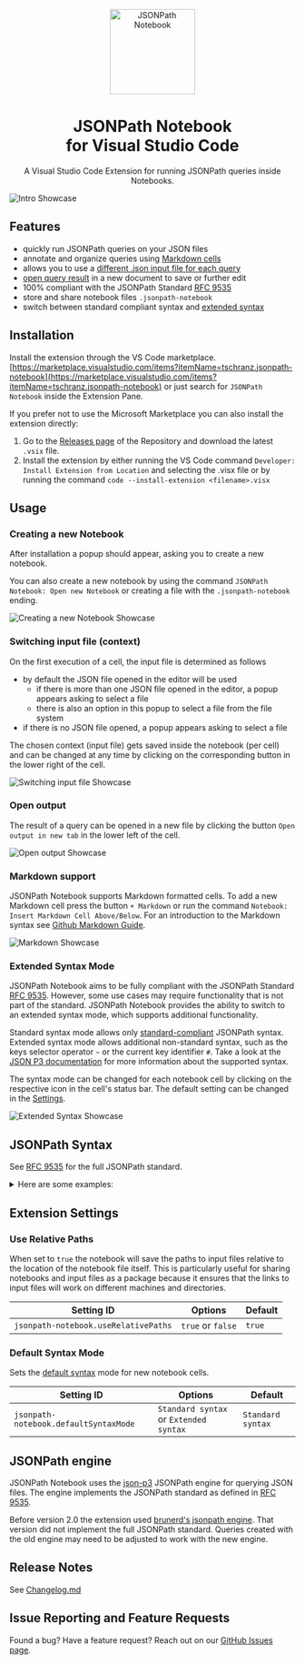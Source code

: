 <p align="center">
  <a href="https://marketplace.visualstudio.com/items?itemName=tschranz.jsonpath-notebook">
    <img width="150" height="150" src="./images/icon.png" alt="JSONPath Notebook" width="200" />
  </a>
</p>
<p align="center">
  <h1 align="center">JSONPath Notebook<br>for Visual Studio Code</h1>
  <p align="center">
    A Visual Studio Code Extension for running JSONPath queries inside Notebooks.
  </p>
</p>

![Intro Showcase](./images/intro.gif)

## Features

- quickly run JSONPath queries on your JSON files
- annotate and organize queries using [Markdown cells](#markdown-support)
- allows you to use a [different .json input file for each query](#switching-input-file-context)
- [open query result](#open-output) in a new document to save or further edit
- 100% compliant with the JSONPath Standard [RFC 9535](https://www.rfc-editor.org/rfc/rfc9535.html)
- store and share notebook files `.jsonpath-notebook`
- switch between standard compliant syntax and [extended syntax](#extended-syntax)

## Installation

Install the extension through the VS Code marketplace.
[https://marketplace.visualstudio.com/items?itemName=tschranz.jsonpath-notebook](https://marketplace.visualstudio.com/items?itemName=tschranz.jsonpath-notebook) or just search for `JSONPath Notebook` inside the Extension Pane.

If you prefer not to use the Microsoft Marketplace you can also install the extension directly:

1. Go to the [Releases page](https://github.com/mesarth/JSONPath-Notebook/releases) of the Repository and download the latest `.vsix` file.
2. Install the extension by either running the VS Code command `Developer: Install Extension from Location` and selecting the .visx file or by running the command `code --install-extension <filename>.visx`

## Usage

### Creating a new Notebook

After installation a popup should appear, asking you to create a new notebook.

You can also create a new notebook by using the command `JSONPath Notebook: Open new Notebook` or creating a file with the `.jsonpath-notebook` ending.

![Creating a new Notebook Showcase](./images/create-notebook.gif)

### Switching input file (context)

On the first execution of a cell, the input file is determined as follows

- by default the JSON file opened in the editor will be used
  - if there is more than one JSON file opened in the editor, a popup appears asking to select a file
  - there is also an option in this popup to select a file from the file system
- if there is no JSON file opened, a popup appears asking to select a file

The chosen context (input file) gets saved inside the notebook (per cell) and can be changed at any time by clicking on the corresponding button in the lower right of the cell.

![Switching input file Showcase](./images/context.gif)


### Open output

The result of a query can be opened in a new file by clicking the button `Open output in new tab` in the lower left of the cell.

![Open output Showcase](./images/open-output.gif)

### Markdown support

JSONPath Notebook supports Markdown formatted cells. To add a new Markdown cell press the button `+ Markdown` or run the command `Notebook: Insert Markdown Cell Above/Below`. For an introduction to the Markdown syntax see [Github Markdown Guide](https://docs.github.com/en/get-started/writing-on-github/getting-started-with-writing-and-formatting-on-github/basic-writing-and-formatting-syntax#quoting-code).

![Markdown Showcase](./images/markdown.gif)

### Extended Syntax Mode

JSONPath Notebook aims to be fully compliant with the JSONPath Standard [RFC 9535](https://www.rfc-editor.org/rfc/rfc9535.html). However, some use cases may require functionality that is not part of the standard. JSONPath Notebook provides the ability to switch to an extended syntax mode, which supports additional functionality. 

Standard syntax mode allows only [standard-compliant](https://www.rfc-editor.org/rfc/rfc9535.html) JSONPath syntax. Extended syntax mode allows additional non-standard syntax, such as the keys selector operator `~` or the current key identifier `#`. Take a look at the [JSON P3 documentation](https://jg-rp.github.io/json-p3/guides/jsonpath-extra) for more information about the supported syntax.

The syntax mode can be changed for each notebook cell by clicking on the respective icon in the cell's status bar. The default setting can be changed in the [Settings](#default-syntax-mode).

![Extended Syntax Showcase](./images/extended-syntax.gif)

## JSONPath Syntax

See [RFC 9535](https://www.rfc-editor.org/rfc/rfc9535) for the full JSONPath standard.

<details>
  <summary>Here are some examples:</summary>

```json
{ "store": {
    "book": [
      { "category": "reference",
        "author": "Nigel Rees",
        "title": "Sayings of the Century",
        "price": 8.95
      },
      { "category": "fiction",
        "author": "Evelyn Waugh",
        "title": "Sword of Honour",
        "price": 12.99
      },
      { "category": "fiction",
        "author": "Herman Melville",
        "title": "Moby Dick",
        "isbn": "0-553-21311-3",
        "price": 8.99
      },
      { "category": "fiction",
        "author": "J. R. R. Tolkien",
        "title": "The Lord of the Rings",
        "isbn": "0-395-19395-8",
        "price": 22.99
      }
    ],
    "bicycle": {
      "color": "red",
      "price": 399
    }
  }
}
```

| JSONPath                                    | Intended Result |
----------------------------------------------|------------------
| $.store.book[*].author                      | the authors of all books in the store |
| $..author                                   |	all authors |
| $.store.*	                                  | all things in the store, which are some books and a red bicycle |
| $.store..price                              | the prices of everything in the store |
| $..book[2]                                  | the third book |
| $..book[2].author	                          | the third book's author |
| $..book[2].publisher	                      | empty result: the third book does not have a "publisher" member |
| $..book[-1]	                                | the last book in order |
| <span>$..book[0,1] <br> $..book[:2]</span>  | the first two books |
| $..book[?@.isbn]	                          | all books with an ISBN number |
| $..book[?@.price<10]	                      | all books cheaper than 10 |
| $..*	                                      | all member values and array elements contained in the input value |

</details>

## Extension Settings

### Use Relative Paths

When set to `true` the notebook will save the paths to input files relative to the location of the notebook file itself. This is particularly useful for sharing notebooks and input files as a package because it ensures that the links to input files will work on different machines and directories.

| Setting ID                         | Options          | Default |
|------------------------------------|------------------| ------- |
|`jsonpath-notebook.useRelativePaths`| `true` or `false`| `true`  |

### Default Syntax Mode

Sets the [default syntax](#extended-syntax-mode) mode for new notebook cells.

| Setting ID                          | Options                              | Default         |
|-------------------------------------|--------------------------------------|-----------------|
|`jsonpath-notebook.defaultSyntaxMode`|`Standard syntax` or `Extended syntax`|`Standard syntax`|

## JSONPath engine

JSONPath Notebook uses the [json-p3](https://github.com/jg-rp/json-p3) JSONPath engine for querying JSON files. The engine implements the JSONPath standard as defined in [RFC 9535](https://www.rfc-editor.org/rfc/rfc9535.html).

Before version 2.0 the extension used [brunerd's jsonpath engine](https://github.com/brunerd/jsonpath). That version did not implement the full JSONPath standard. Queries created with the old engine may need to be adjusted to work with the new engine.

## Release Notes

See [Changelog.md](https://github.com/mesarth/JSONPath-Notebook/blob/main/CHANGELOG.md)

## Issue Reporting and Feature Requests

Found a bug? Have a feature request? Reach out on our [GitHub Issues page](https://github.com/mesarth/JSONPath-Notebook/issues).
